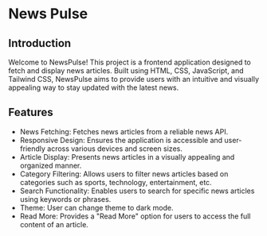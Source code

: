 # News Pulse

## Introduction

Welcome to NewsPulse! This project is a frontend application designed to fetch and display news articles. Built using HTML, CSS, JavaScript, and Tailwind CSS, NewsPulse aims to provide users with an intuitive and visually appealing way to stay updated with the latest news.

## Features 

- News Fetching: Fetches news articles from a reliable news API.
- Responsive Design: Ensures the application is accessible and user-friendly across various devices and screen sizes.
- Article Display: Presents news articles in a visually appealing and organized manner.
- Category Filtering: Allows users to filter news articles based on categories such as sports, technology, entertainment, etc.
- Search Functionality: Enables users to search for specific news articles using keywords or phrases.
- Theme: User can change theme to dark mode.
- Read More: Provides a "Read More" option for users to access the full content of an article.
